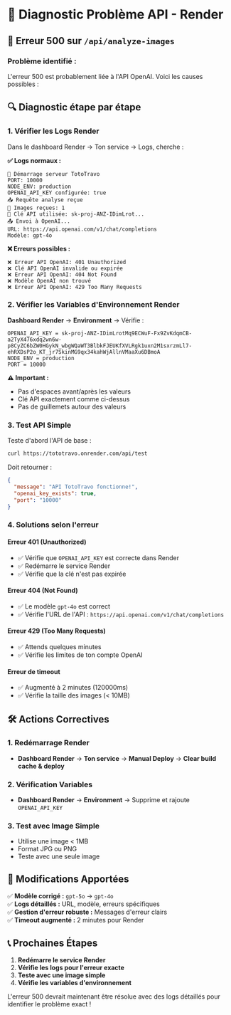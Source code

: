 # 🔧 Diagnostic Problème API - Render

## 🚨 Erreur 500 sur `/api/analyze-images`

### **Problème identifié :**
L'erreur 500 est probablement liée à l'API OpenAI. Voici les causes possibles :

## 🔍 Diagnostic étape par étape

### 1. Vérifier les Logs Render
Dans le dashboard Render → Ton service → Logs, cherche :

**✅ Logs normaux :**
```
🚀 Démarrage serveur TotoTravo
PORT: 10000
NODE_ENV: production
OPENAI_API_KEY configurée: true
📥 Requête analyse reçue
📸 Images reçues: 1
🔑 Clé API utilisée: sk-proj-ANZ-IDimLrot...
📤 Envoi à OpenAI...
URL: https://api.openai.com/v1/chat/completions
Modèle: gpt-4o
```

**❌ Erreurs possibles :**
```
❌ Erreur API OpenAI: 401 Unauthorized
❌ Clé API OpenAI invalide ou expirée
❌ Erreur API OpenAI: 404 Not Found
❌ Modèle OpenAI non trouvé
❌ Erreur API OpenAI: 429 Too Many Requests
```

### 2. Vérifier les Variables d'Environnement Render

**Dashboard Render** → **Environment** → Vérifie :

```
OPENAI_API_KEY = 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
NODE_ENV = production
PORT = 10000
```

**⚠️ Important :**
- Pas d'espaces avant/après les valeurs
- Clé API exactement comme ci-dessus
- Pas de guillemets autour des valeurs

### 3. Test API Simple

Teste d'abord l'API de base :
```bash
curl https://tototravo.onrender.com/api/test
```

Doit retourner :
```json
{
  "message": "API TotoTravo fonctionne!",
  "openai_key_exists": true,
  "port": "10000"
}
```

### 4. Solutions selon l'erreur

#### **Erreur 401 (Unauthorized)**
- ✅ Vérifie que `OPENAI_API_KEY` est correcte dans Render
- ✅ Redémarre le service Render
- ✅ Vérifie que la clé n'est pas expirée

#### **Erreur 404 (Not Found)**
- ✅ Le modèle `gpt-4o` est correct
- ✅ Vérifie l'URL de l'API : `https://api.openai.com/v1/chat/completions`

#### **Erreur 429 (Too Many Requests)**
- ✅ Attends quelques minutes
- ✅ Vérifie les limites de ton compte OpenAI

#### **Erreur de timeout**
- ✅ Augmenté à 2 minutes (120000ms)
- ✅ Vérifie la taille des images (< 10MB)

## 🛠️ Actions Correctives

### 1. Redémarrage Render
- **Dashboard Render** → **Ton service** → **Manual Deploy** → **Clear build cache & deploy**

### 2. Vérification Variables
- **Dashboard Render** → **Environment** → Supprime et rajoute `OPENAI_API_KEY`

### 3. Test avec Image Simple
- Utilise une image < 1MB
- Format JPG ou PNG
- Teste avec une seule image

## 🎯 Modifications Apportées

✅ **Modèle corrigé :** `gpt-5o` → `gpt-4o`  
✅ **Logs détaillés :** URL, modèle, erreurs spécifiques  
✅ **Gestion d'erreur robuste :** Messages d'erreur clairs  
✅ **Timeout augmenté :** 2 minutes pour Render  

## 📞 Prochaines Étapes

1. **Redémarre le service Render**
2. **Vérifie les logs pour l'erreur exacte**
3. **Teste avec une image simple**
4. **Vérifie les variables d'environnement**

L'erreur 500 devrait maintenant être résolue avec des logs détaillés pour identifier le problème exact !




